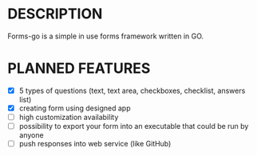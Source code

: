 # DESCRIPTION

Forms-go is a simple in use forms framework written in GO.

# PLANNED FEATURES

- [X] 5 types of questions (text, text area, checkboxes, checklist, answers list)
- [X] creating form using designed app
- [ ] high customization availability
- [ ] possibility to export your form into an executable that could be run by anyone
- [ ] push responses into web service (like GitHub)
